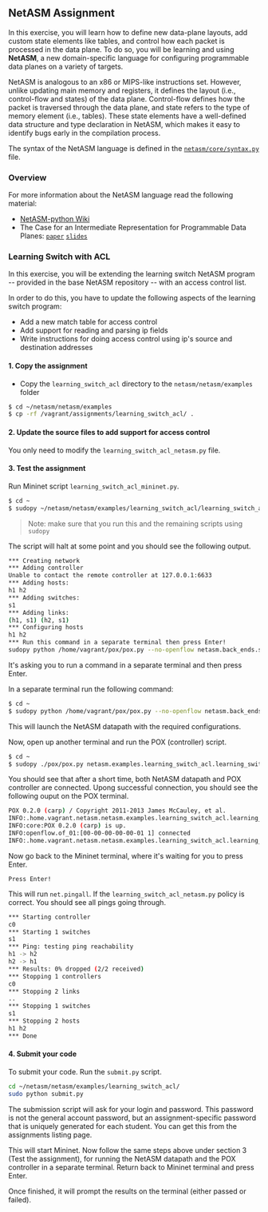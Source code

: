 ## NetASM Assignment

In this exercise, you will learn how to define new data-plane layouts, add custom state elements like tables, and control how each packet is processed in the data plane. To do so, you will be learning and using **NetASM**, a new domain-specific language for configuring programmable data planes on a variety of targets.

NetASM is analogous to an x86 or MIPS-like instructions set.  However, unlike updating main memory and registers, it defines the layout (i.e., control-flow and states) of the data plane. Control-flow defines how the packet is traversed through the data plane, and state refers to the type of memory element (i.e., tables). These state elements have a well-defined data structure and type declaration in NetASM, which makes it easy to identify bugs early in the compilation process.

The syntax of the NetASM language is defined in the [`netasm/core/syntax.py`](https://github.com/NetASM/NetASM-python/blob/master/netasm/netasm/core/syntax.py) file.

### Overview

For more information about the NetASM language read the following material:

* [NetASM-python Wiki](https://github.com/NetASM/NetASM-python/wiki)
* The Case for an Intermediate Representation for Programmable Data Planes: [`paper`](http://www.cs.princeton.edu/~mshahbaz/papers/sosr15-netasm.pdf) [`slides`](http://www.cs.princeton.edu/~mshahbaz/slides/sosr15-netasm.pptx)

### Learning Switch with ACL

In this exercise, you will be extending the learning switch NetASM program -- provided in the base NetASM repository -- with an access control list.

In order to do this, you have to update the following aspects of the learning switch program:
* Add a new match table for access control
* Add support for reading and parsing ip fields
* Write instructions for doing access control using ip's source and destination addresses

#### 1. Copy the assignment

* Copy the `learning_switch_acl` directory to the `netasm/netasm/examples` folder

``` bash
$ cd ~/netasm/netasm/examples
$ cp -rf /vagrant/assignments/learning_switch_acl/ .
```

#### 2. Update the source files to add support for access control

You only need to modify the `learning_switch_acl_netasm.py` file.

#### 3. Test the assignment

Run Mininet script `learning_switch_acl_mininet.py`.

``` bash
$ cd ~
$ sudopy ~/netasm/netasm/examples/learning_switch_acl/learning_switch_acl_mininet.py
```

> Note: make sure that you run this and the remaining scripts using `sudopy`

The script will halt at some point and you should see the following output.

``` bash
*** Creating network
*** Adding controller
Unable to contact the remote controller at 127.0.0.1:6633
*** Adding hosts:
h1 h2
*** Adding switches:
s1
*** Adding links:
(h1, s1) (h2, s1)
*** Configuring hosts
h1 h2
*** Run this command in a separate terminal then press Enter!
sudopy python /home/vagrant/pox/pox.py --no-openflow netasm.back_ends.soft_switch.datapath --address=127.0.0.1 --port=6633 --dpid=0000000000000001 --policy= --ports=s1-eth1,s1-eth2 --ctl_port=7791
```

It's asking you to run a command in a separate terminal and then press Enter.

In a separate terminal run the following command:

``` bash
$ cd ~
$ sudopy python /home/vagrant/pox/pox.py --no-openflow netasm.back_ends.soft_switch.datapath --address=127.0.0.1 --port=6633 --dpid=0000000000000001 --policy= --ports=s1-eth1,s1-eth2 --ctl_port=7791
```

This will launch the NetASM datapath with the required configurations.

Now, open up another terminal and run the POX (controller) script.

``` bash
$ cd ~
$ sudopy ./pox/pox.py netasm.examples.learning_switch_acl.learning_switch_acl_pox
```

You should see that after a short time, both NetASM datapath and POX controller are connected. Upong successful connection, you should see the following ouput on the POX terminal.

``` bash
POX 0.2.0 (carp) / Copyright 2011-2013 James McCauley, et al.
INFO:.home.vagrant.netasm.netasm.examples.learning_switch_acl.learning_switch_acl_pox:netasm.examples.learning_switch_acl.learning_switch_acl_netasm running.
INFO:core:POX 0.2.0 (carp) is up.
INFO:openflow.of_01:[00-00-00-00-00-01 1] connected
INFO:.home.vagrant.netasm.netasm.examples.learning_switch_acl.learning_switch_acl_pox:netasm.examples.learning_switch_acl.learning_switch_acl_netasm for 00-00-00-00-00-01
```

Now go back to the Mininet terminal, where it's waiting for you to press Enter.

```
Press Enter!
```

This will run `net.pingall`. If the `learning_switch_acl_netasm.py` policy is correct. You should see all pings going through.

``` bash
*** Starting controller
c0
*** Starting 1 switches
s1
*** Ping: testing ping reachability
h1 -> h2
h2 -> h1
*** Results: 0% dropped (2/2 received)
*** Stopping 1 controllers
c0
*** Stopping 2 links
..
*** Stopping 1 switches
s1
*** Stopping 2 hosts
h1 h2
*** Done
```

#### 4. Submit your code

To submit your code. Run the `submit.py` script. 

``` bash
cd ~/netasm/netasm/examples/learning_switch_acl/
sudo python submit.py
```

The submission script will ask for your login and password. This password is not the general account password, but an assignment-specific password that is uniquely generated for each student. You can get this from the assignments listing page.

This will start Mininet. Now follow the same steps above under section 3 (Test the assignment), for running the NetASM datapath and the POX controller in a separate terminal. Return back to Mininet terminal and press Enter.

Once finished, it will prompt the results on the terminal (either passed or failed).
